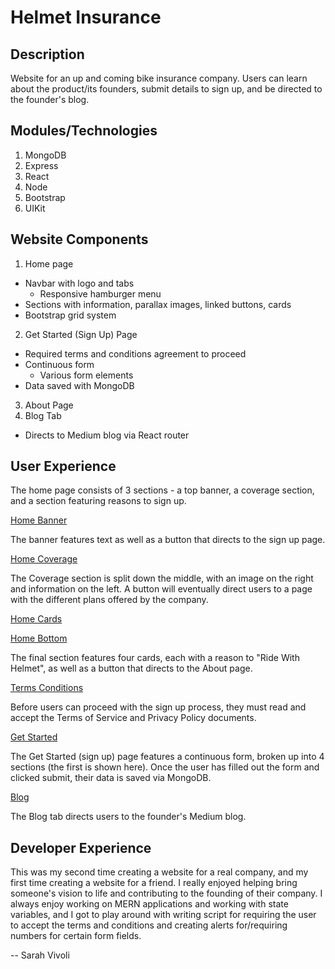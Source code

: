 # Helmet Insurance

## Description

Website for an up and coming bike insurance company. Users can learn about the product/its founders, submit details to sign up, and be directed to the founder's blog. 

## Modules/Technologies

1. MongoDB
2. Express
3. React
4. Node
5. Bootstrap
6. UIKit

## Website Components

1. Home page
- Navbar with logo and tabs
    - Responsive hamburger menu
- Sections with information, parallax images, linked buttons, cards
- Bootstrap grid system
2. Get Started (Sign Up) Page
- Required terms and conditions agreement to proceed
- Continuous form
    - Various form elements
- Data saved with MongoDB
3. About Page
4. Blog Tab
- Directs to Medium blog via React router

## User Experience

The home page consists of 3 sections - a top banner, a coverage section, and a section featuring reasons to sign up.
 
[Home Banner](homebanner.png)

The banner features text as well as a button that directs to the sign up page.

[Home Coverage](homecoverage.png)

The Coverage section is split down the middle, with an image on the right and information on the left. A button will eventually direct users to a page with the different plans offered by the company.

[Home Cards](homecards.png)

[Home Bottom](homebottom.png)

The final section features four cards, each with a reason to "Ride With Helmet", as well as a button that directs to the About page.

[Terms Conditions](termsconditions.png)

Before users can proceed with the sign up process, they must read and accept the Terms of Service and Privacy Policy documents.

[Get Started](getstarted.png)

The Get Started (sign up) page features a continuous form, broken up into 4 sections (the first is shown here). Once the user has filled out the form and clicked submit, their data is saved via MongoDB.

[Blog](blog.png)

The Blog tab directs users to the founder's Medium blog.

## Developer Experience

This was my second time creating a website for a real company, and my first time creating a website for a friend. I really enjoyed helping bring someone's vision to life and contributing to the founding of their company. I always enjoy working on MERN applications and working with state variables, and I got to play around with writing script for requiring the user to accept the terms and conditions and creating alerts for/requiring numbers for certain form fields.

-- Sarah Vivoli





